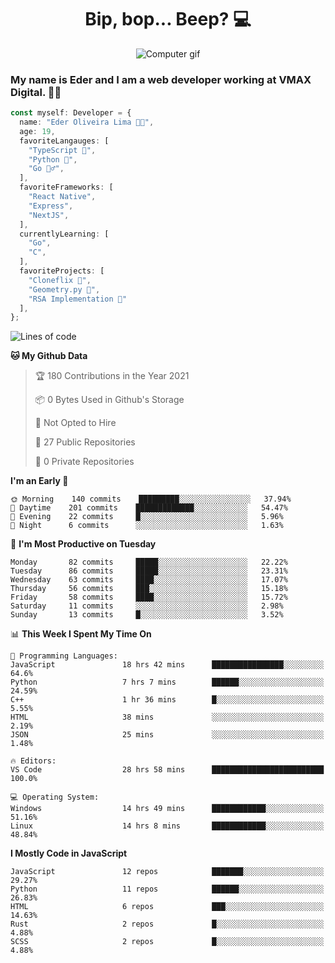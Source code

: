 <h1 align="center">Bip, bop... Beep? 💻</h1>

<div align="center">
  <img src="https://media2.giphy.com/media/11jQqqyF4S5MWY/giphy.gif" alt="Computer gif" />
</div>

### My name is Eder and I am a web developer working at **VMAX Digital**. 👋😺

```TypeScript
const myself: Developer = {
  name: "Eder Oliveira Lima 👨‍💻",
  age: 19,
  favoriteLangauges: [
    "TypeScript 📘",
    "Python 🐍",
    "Go 🚶‍♂️",
  ],
  favoriteFrameworks: [
    "React Native",
    "Express",
    "NextJS",
  ],
  currentlyLearning: [
    "Go",
    "C",
  ],
  favoriteProjects: [
    "Cloneflix 🎥",
    "Geometry.py 📐",
    "RSA Implementation 🔐"
  ],
};


```

<!--START_SECTION:waka-->
![Lines of code](https://img.shields.io/badge/From%20Hello%20World%20I%27ve%20Written-222123%20lines%20of%20code-blue)

**🐱 My Github Data** 

> 🏆 180 Contributions in the Year 2021
 > 
> 📦 0 Bytes Used in Github's Storage 
 > 
> 🚫 Not Opted to Hire
 > 
> 📜 27 Public Repositories 
 > 
> 🔑 0 Private Repositories  
 > 
**I'm an Early 🐤** 

```text
🌞 Morning    140 commits    █████████░░░░░░░░░░░░░░░░   37.94% 
🌆 Daytime    201 commits    █████████████░░░░░░░░░░░░   54.47% 
🌃 Evening    22 commits     █░░░░░░░░░░░░░░░░░░░░░░░░   5.96% 
🌙 Night      6 commits      ░░░░░░░░░░░░░░░░░░░░░░░░░   1.63%

```
📅 **I'm Most Productive on Tuesday** 

```text
Monday       82 commits     █████░░░░░░░░░░░░░░░░░░░░   22.22% 
Tuesday      86 commits     █████░░░░░░░░░░░░░░░░░░░░   23.31% 
Wednesday    63 commits     ████░░░░░░░░░░░░░░░░░░░░░   17.07% 
Thursday     56 commits     ███░░░░░░░░░░░░░░░░░░░░░░   15.18% 
Friday       58 commits     ████░░░░░░░░░░░░░░░░░░░░░   15.72% 
Saturday     11 commits     ░░░░░░░░░░░░░░░░░░░░░░░░░   2.98% 
Sunday       13 commits     █░░░░░░░░░░░░░░░░░░░░░░░░   3.52%

```


📊 **This Week I Spent My Time On** 

```text
💬 Programming Languages: 
JavaScript               18 hrs 42 mins      ████████████████░░░░░░░░░   64.6% 
Python                   7 hrs 7 mins        ██████░░░░░░░░░░░░░░░░░░░   24.59% 
C++                      1 hr 36 mins        █░░░░░░░░░░░░░░░░░░░░░░░░   5.55% 
HTML                     38 mins             ░░░░░░░░░░░░░░░░░░░░░░░░░   2.19% 
JSON                     25 mins             ░░░░░░░░░░░░░░░░░░░░░░░░░   1.48%

🔥 Editors: 
VS Code                  28 hrs 58 mins      █████████████████████████   100.0%

💻 Operating System: 
Windows                  14 hrs 49 mins      ████████████░░░░░░░░░░░░░   51.16% 
Linux                    14 hrs 8 mins       ████████████░░░░░░░░░░░░░   48.84%

```

**I Mostly Code in JavaScript** 

```text
JavaScript               12 repos            ███████░░░░░░░░░░░░░░░░░░   29.27% 
Python                   11 repos            ██████░░░░░░░░░░░░░░░░░░░   26.83% 
HTML                     6 repos             ███░░░░░░░░░░░░░░░░░░░░░░   14.63% 
Rust                     2 repos             █░░░░░░░░░░░░░░░░░░░░░░░░   4.88% 
SCSS                     2 repos             █░░░░░░░░░░░░░░░░░░░░░░░░   4.88%

```



<!--END_SECTION:waka-->
